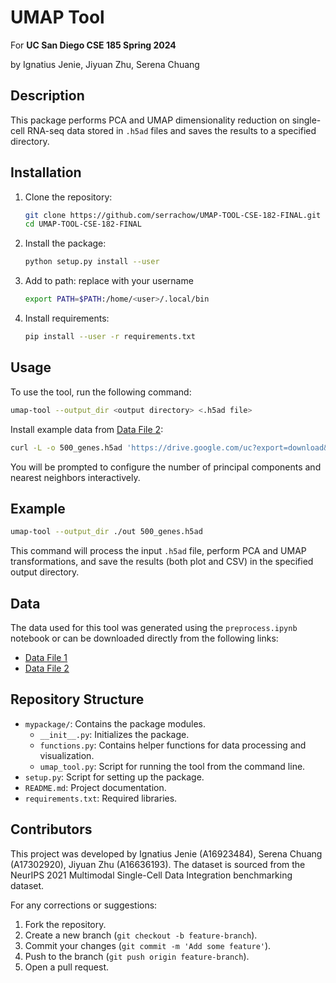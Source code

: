 
# UMAP Tool

For **UC San Diego CSE 185 Spring 2024**

by Ignatius Jenie, Jiyuan Zhu, Serena Chuang

## Description

This package performs PCA and UMAP dimensionality reduction on single-cell RNA-seq data stored in `.h5ad` files and saves the results to a specified directory.

## Installation

1. Clone the repository:
   ```bash
   git clone https://github.com/serrachow/UMAP-TOOL-CSE-182-FINAL.git
   cd UMAP-TOOL-CSE-182-FINAL
   ```

2. Install the package:
   ```bash
   python setup.py install --user
   ```

3. Add to path: replace <user> with your username
   ```bash
   export PATH=$PATH:/home/<user>/.local/bin
   ```

4. Install requirements:
   ```bash
   pip install --user -r requirements.txt
   ```


## Usage

To use the tool, run the following command:
```bash
umap-tool --output_dir <output directory> <.h5ad file>
```

Install example data from [Data File 2](https://drive.google.com/file/d/1BzPd3DBIzZa3T0PpaU236cautzjMbC7i/view?usp=sharing):
```bash
curl -L -o 500_genes.h5ad 'https://drive.google.com/uc?export=download&id=1BzPd3DBIzZa3T0PpaU236cautzjMbC7i'
```

You will be prompted to configure the number of principal components and nearest neighbors interactively.

## Example

```bash
umap-tool --output_dir ./out 500_genes.h5ad
```

This command will process the input `.h5ad` file, perform PCA and UMAP transformations, and save the results (both plot and CSV) in the specified output directory.

## Data

The data used for this tool was generated using the `preprocess.ipynb` notebook or can be downloaded directly from the following links:
- [Data File 1](https://drive.google.com/file/d/18H1GYi7swykG-7rd3bKtUUP_e7EZJBTO/view?usp=sharing)
- [Data File 2](https://drive.google.com/file/d/1BzPd3DBIzZa3T0PpaU236cautzjMbC7i/view?usp=sharing)

## Repository Structure
- `mypackage/`: Contains the package modules.
   - `__init__.py`: Initializes the package.
   - `functions.py`: Contains helper functions for data processing and visualization.
   - `umap_tool.py`: Script for running the tool from the command line.
- `setup.py`: Script for setting up the package.
- `README.md`: Project documentation.
- `requirements.txt`: Required libraries.

## Contributors

This project was developed by Ignatius Jenie (A16923484), Serena Chuang (A17302920), Jiyuan Zhu (A16636193). The dataset is sourced from the NeurIPS 2021 Multimodal Single-Cell Data Integration benchmarking dataset.

For any corrections or suggestions:
1. Fork the repository.
2. Create a new branch (`git checkout -b feature-branch`).
3. Commit your changes (`git commit -m 'Add some feature'`).
4. Push to the branch (`git push origin feature-branch`).
5. Open a pull request.
